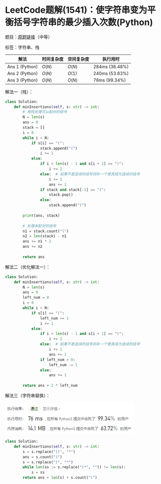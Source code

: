 # LeetCode题解(1541)：使字符串变为平衡括号字符串的最少插入次数(Python)

题目：[原题链接](https://leetcode-cn.com/problems/minimum-insertions-to-balance-a-parentheses-string/)（中等）

标签：字符串、栈

| 解法           | 时间复杂度 | 空间复杂度 | 执行用时       |
| -------------- | ---------- | ---------- | -------------- |
| Ans 1 (Python) | $O(N)$     | $O(N)$     | 284ms (36.48%) |
| Ans 2 (Python) | $O(N)$     | $O(1)$     | 240ms (53.63%) |
| Ans 3 (Python) | $O(N)$     | $O(N)$     | 76ms (99.34%)  |

解法一（栈）：

```python
class Solution:
    def minInsertions(self, s: str) -> int:
        # 用栈处理可以配对的括号
        N = len(s)
        ans = 0
        stack = []
        i = 0
        while i < N:
            if s[i] == "(":
                stack.append("(")
                i += 1
            else:
                if i < len(s) - 1 and s[i + 1] == ")":
                    i += 2
                else:  # 如果不是连续的括号则补一个使其成为连续的括号
                    i += 1
                    ans += 1
                if stack and stack[-1] == "(":
                    stack.pop()
                else:
                    stack.append(")")

        print(ans, stack)

        # 处理未配对的括号
        n1 = stack.count("(")
        n2 = len(stack) - n1
        ans += n1 * 2
        ans += n2

        return ans
```

解法二（优化解法一）：

```python
class Solution:
    def minInsertions(self, s: str) -> int:
        N = len(s)
        ans = 0
        left_num = 0
        i = 0
        while i < N:
            if s[i] == "(":
                left_num += 1
                i += 1
            else:
                if i < len(s) - 1 and s[i + 1] == ")":
                    i += 2
                else:  # 如果不是连续的括号则补一个使其成为连续的括号
                    i += 1
                    ans += 1
                if left_num > 0:
                    left_num -= 1
                else:
                    ans += 1

        return ans + 2 * left_num
```

解法三（字符串替换）：

![LeetCode题解(1541)：截图](LeetCode题解(1541)：截图.png)

```python
class Solution:
    def minInsertions(self, s: str) -> int:
        s = s.replace("))", "*")
        ans = s.count(")")
        s = s.replace(")", "*")
        while len(ss := s.replace("(*", "")) != len(s):
            s = ss
        return ans + len(s) + s.count("(")
```